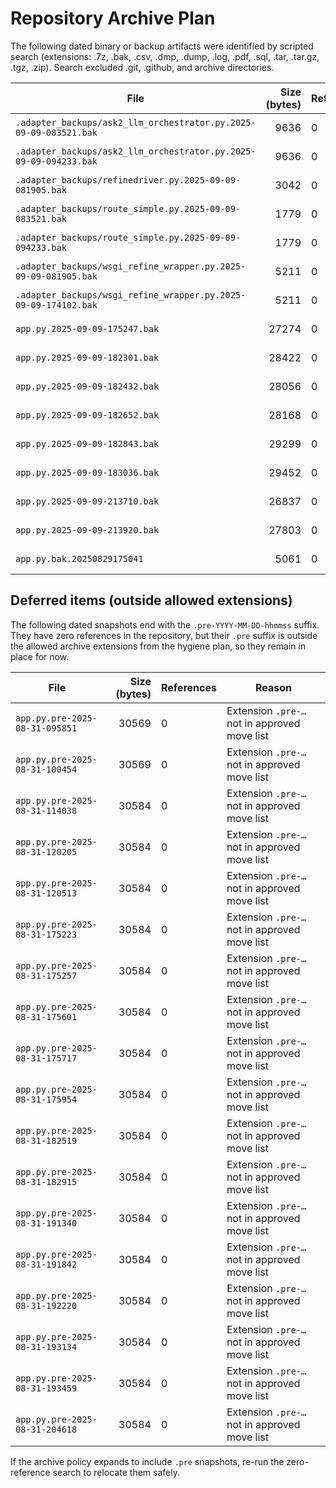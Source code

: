# Repository Archive Plan

The following dated binary or backup artifacts were identified by scripted search (extensions: .7z, .bak, .csv, .dmp, .dump, .log, .pdf, .sql, .tar, .tar.gz, .tgz, .zip).
Search excluded .git, .github, and archive directories.

| File | Size (bytes) | References | Action |
| --- | ---: | --- | --- |
| `.adapter_backups/ask2_llm_orchestrator.py.2025-09-09-083521.bak` | 9636 | 0 | Move to archive/code_backups/ |
| `.adapter_backups/ask2_llm_orchestrator.py.2025-09-09-094233.bak` | 9636 | 0 | Move to archive/code_backups/ |
| `.adapter_backups/refinedriver.py.2025-09-09-081905.bak` | 3042 | 0 | Move to archive/code_backups/ |
| `.adapter_backups/route_simple.py.2025-09-09-083521.bak` | 1779 | 0 | Move to archive/code_backups/ |
| `.adapter_backups/route_simple.py.2025-09-09-094233.bak` | 1779 | 0 | Move to archive/code_backups/ |
| `.adapter_backups/wsgi_refine_wrapper.py.2025-09-09-081905.bak` | 5211 | 0 | Move to archive/code_backups/ |
| `.adapter_backups/wsgi_refine_wrapper.py.2025-09-09-174102.bak` | 5211 | 0 | Move to archive/code_backups/ |
| `app.py.2025-09-09-175247.bak` | 27274 | 0 | Move to archive/code_backups/ |
| `app.py.2025-09-09-182301.bak` | 28422 | 0 | Move to archive/code_backups/ |
| `app.py.2025-09-09-182432.bak` | 28056 | 0 | Move to archive/code_backups/ |
| `app.py.2025-09-09-182652.bak` | 28168 | 0 | Move to archive/code_backups/ |
| `app.py.2025-09-09-182843.bak` | 29299 | 0 | Move to archive/code_backups/ |
| `app.py.2025-09-09-183036.bak` | 29452 | 0 | Move to archive/code_backups/ |
| `app.py.2025-09-09-213710.bak` | 26837 | 0 | Move to archive/code_backups/ |
| `app.py.2025-09-09-213920.bak` | 27803 | 0 | Move to archive/code_backups/ |
| `app.py.bak.20250829175041` | 5061 | 0 | Move to archive/code_backups/ |

## Deferred items (outside allowed extensions)

The following dated snapshots end with the `.pre-YYYY-MM-DD-hhmmss` suffix. They have zero references in the repository, but their `.pre` suffix is outside the allowed archive extensions from the hygiene plan, so they remain in place for now.

| File | Size (bytes) | References | Reason |
| --- | ---: | --- | --- |
| `app.py.pre-2025-08-31-095851` | 30569 | 0 | Extension `.pre-…` not in approved move list |
| `app.py.pre-2025-08-31-100454` | 30569 | 0 | Extension `.pre-…` not in approved move list |
| `app.py.pre-2025-08-31-114038` | 30584 | 0 | Extension `.pre-…` not in approved move list |
| `app.py.pre-2025-08-31-120205` | 30584 | 0 | Extension `.pre-…` not in approved move list |
| `app.py.pre-2025-08-31-120513` | 30584 | 0 | Extension `.pre-…` not in approved move list |
| `app.py.pre-2025-08-31-175223` | 30584 | 0 | Extension `.pre-…` not in approved move list |
| `app.py.pre-2025-08-31-175257` | 30584 | 0 | Extension `.pre-…` not in approved move list |
| `app.py.pre-2025-08-31-175601` | 30584 | 0 | Extension `.pre-…` not in approved move list |
| `app.py.pre-2025-08-31-175717` | 30584 | 0 | Extension `.pre-…` not in approved move list |
| `app.py.pre-2025-08-31-175954` | 30584 | 0 | Extension `.pre-…` not in approved move list |
| `app.py.pre-2025-08-31-182519` | 30584 | 0 | Extension `.pre-…` not in approved move list |
| `app.py.pre-2025-08-31-182915` | 30584 | 0 | Extension `.pre-…` not in approved move list |
| `app.py.pre-2025-08-31-191340` | 30584 | 0 | Extension `.pre-…` not in approved move list |
| `app.py.pre-2025-08-31-191842` | 30584 | 0 | Extension `.pre-…` not in approved move list |
| `app.py.pre-2025-08-31-192220` | 30584 | 0 | Extension `.pre-…` not in approved move list |
| `app.py.pre-2025-08-31-193134` | 30584 | 0 | Extension `.pre-…` not in approved move list |
| `app.py.pre-2025-08-31-193459` | 30584 | 0 | Extension `.pre-…` not in approved move list |
| `app.py.pre-2025-08-31-204618` | 30584 | 0 | Extension `.pre-…` not in approved move list |

If the archive policy expands to include `.pre` snapshots, re-run the zero-reference search to relocate them safely.


